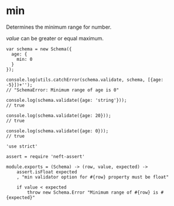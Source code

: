 min
===

Determines the minimum range for number.

*value* can be greater or equal maximum.

```
var schema = new Schema({
  age: {
    min: 0
  }
});

console.log(utils.catchError(schema.validate, schema, [{age: -5}])+'');
// "SchemaError: Minimum range of age is 0"

console.log(schema.validate({age: 'string'}));
// true

console.log(schema.validate({age: 20}));
// true

console.log(schema.validate({age: 0}));
// true
```

	'use strict'

	assert = require 'neft-assert'

	module.exports = (Schema) -> (row, value, expected) ->
		assert.isFloat expected
		, "min validator option for #{row} property must be float"

		if value < expected
			throw new Schema.Error "Minimum range of #{row} is #{expected}"